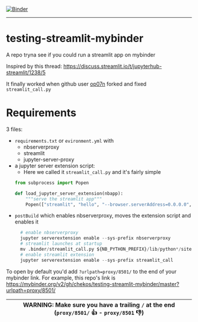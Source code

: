 [![Binder](https://mybinder.org/badge_logo.svg)](https://mybinder.org/v2/gh/chekos/testing-streamlit-mybinder/master?urlpath=proxy/8501/)
***
# testing-streamlit-mybinder
A repo tryna see if you could run a streamlit app on mybinder

Inspired by this thread: https://discuss.streamlit.io/t/jupyterhub-streamlit/1238/5

It finally worked when github user [op07n](https://github.com/op07n) forked and fixed `streamlit_call.py`

# Requirements
3 files:
* `requirements.txt` or `evironment.yml` with 
  - nbserverproxy
  - streamlit
  - jupyter-server-proxy
* a jupyter server extension script:
  - Here we called it `streamlit_call.py` and it's fairly simple
  ```python
  from subprocess import Popen

  def load_jupyter_server_extension(nbapp):
      """serve the streamlit app"""
      Popen(["streamlit", "hello", "--browser.serverAddress=0.0.0.0", "--server.enableCORS=False"])
  ```
* `postBuild` which enables nbserverproxy, moves the extension script and enables it
  ```python
    # enable nbserverproxy
    jupyter serverextension enable --sys-prefix nbserverproxy
    # streamlit launches at startup
    mv .binder/streamlit_call.py ${NB_PYTHON_PREFIX}/lib/python*/site-packages/
    # enable streamlit extension
    jupyter serverextension enable --sys-prefix streamlit_call
    ```

To open by default you'd add `?urlpath=proxy/8501/` to the end of your mybinder link.
For example, this repo's link is
https://mybinder.org/v2/gh/chekos/testing-streamlit-mybinder/master?urlpath=proxy/8501/

| WARNING: Make sure you have a trailing `/` at the end (`proxy/8501/` :thumbsup: - `proxy/8501` :thumbsdown:) |
| --- |
